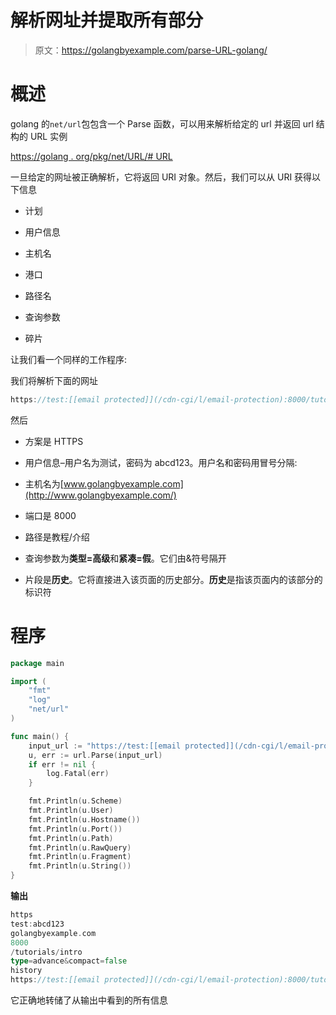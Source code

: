 # 解析网址并提取所有部分

> 原文：<https://golangbyexample.com/parse-URL-golang/>

# **概述**

golang 的`net/url`包包含一个 Parse 函数，可以用来解析给定的 url 并返回 url 结构的 URL 实例

[https://golang . org/pkg/net/URL/# URL](https://golang.org/pkg/net/url/#URL)

一旦给定的网址被正确解析，它将返回 URI 对象。然后，我们可以从 URI 获得以下信息

*   计划

*   用户信息

*   主机名

*   港口

*   路径名

*   查询参数

*   碎片

让我们看一个同样的工作程序:

我们将解析下面的网址

```go
https://test:[[email protected]](/cdn-cgi/l/email-protection):8000/tutorials/intro?type=advance&compact=false#history
```

然后

*   方案是 HTTPS

*   用户信息–用户名为测试，密码为 abcd123。用户名和密码用冒号分隔:

*   主机名为[www.golangbyexample.com](http://www.golangbyexample.com/)

*   端口是 8000

*   路径是教程/介绍

*   查询参数为**类型=高级**和**紧凑=假**。它们由&符号隔开

*   片段是**历史**。它将直接进入该页面的历史部分。**历史**是指该页面内的该部分的标识符

# **程序**

```go
package main

import (
	"fmt"
	"log"
	"net/url"
)

func main() {
	input_url := "https://test:[[email protected]](/cdn-cgi/l/email-protection):8000/tutorials/intro?type=advance&compact=false#history"
	u, err := url.Parse(input_url)
	if err != nil {
		log.Fatal(err)
	}

	fmt.Println(u.Scheme)
	fmt.Println(u.User)
	fmt.Println(u.Hostname())
	fmt.Println(u.Port())
	fmt.Println(u.Path)
	fmt.Println(u.RawQuery)
	fmt.Println(u.Fragment)
	fmt.Println(u.String())
}
```

**输出**

```go
https
test:abcd123
golangbyexample.com
8000
/tutorials/intro
type=advance&compact=false
history
https://test:[[email protected]](/cdn-cgi/l/email-protection):8000/tutorials/intro?type=advance&compact=false#history
```

它正确地转储了从输出中看到的所有信息